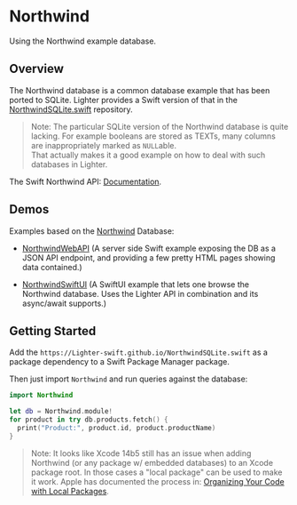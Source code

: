 # Northwind

Using the Northwind example database.

## Overview

The Northwind database is a common database example that has been ported
to SQLite. 
Lighter provides a Swift version of that in the
[NorthwindSQLite.swift](https://github.com/Lighter-swift/NorthwindSQLite.swift)
repository.

> Note: The particular SQLite version of the Northwind database is quite 
> lacking. For example booleans are stored as TEXTs, many columns are
> inappropriately marked as `NULL`able.<br>
> That actually makes it a good example on how to deal with such databases in
> Lighter.

The Swift Northwind API: [Documentation](https://Lighter-swift.github.io/NorthwindSQLite.swift/documentation/northwind/).

## Demos

Examples based on the [Northwind](https://Lighter-swift.github.io/NorthwindSQLite.swift/documentation/northwind/) Database:

- [NorthwindWebAPI](https://github.com/Lighter-swift/Examples/tree/develop/Sources/NorthwindWebAPI/) 
  (A server side Swift example
   exposing the DB as a JSON API endpoint, and providing a few pretty HTML
   pages showing data contained.)

- [NorthwindSwiftUI](https://github.com/Lighter-swift/Examples/tree/develop/Sources/NorthwindSwiftUI/)
  (A SwiftUI example that lets
   one browse the Northwind database. Uses the Lighter API in combination and
   its async/await supports.)

## Getting Started

Add the `https://Lighter-swift.github.io/NorthwindSQLite.swift` as a package
dependency to a Swift Package Manager package.

Then just import `Northwind` and run queries against the database:
```swift
import Northwind

let db = Northwind.module!
for product in try db.products.fetch() {
  print("Product:", product.id, product.productName)
}
```

> Note: It looks like Xcode 14b5 still has an issue when adding Northwind
> (or any package w/ embedded databases) to an Xcode package root.
> In those cases a "local package" can be used to make it work.
> Apple has documented the process in:
> [Organizing Your Code with Local Packages](https://developer.apple.com/documentation/xcode/organizing-your-code-with-local-packages).
